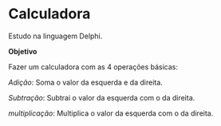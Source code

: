 # Calculadora

Estudo na linguagem Delphi.

**Objetivo**

Fazer um calculadora com as 4 operações básicas:

*Adição*: Soma o valor da esquerda e da direita. 

*Subtração*: Subtrai o valor da esquerda com o da direita. 

*multiplicação*: Multiplica o valor da esquerda com o da direita. 

